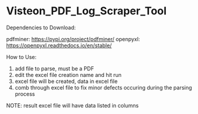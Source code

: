 # Visteon_PDF_Log_Scraper_Tool


Dependencies to Download:

pdfminer: https://pypi.org/project/pdfminer/
openpyxl: https://openpyxl.readthedocs.io/en/stable/

How to Use:

1. add file to parse, must be a PDF
2. edit the excel file creation name and hit run
3. excel file will be created, data in excel file
4. comb through excel file to fix minor defects occuring during the parsing process

NOTE: result excel file will have data listed in columns
